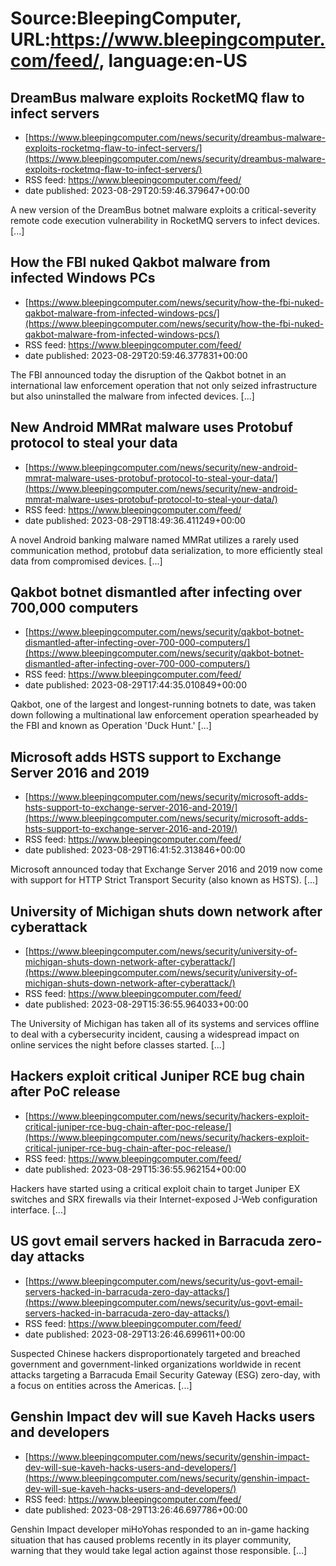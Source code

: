 # Source:BleepingComputer, URL:https://www.bleepingcomputer.com/feed/, language:en-US

## DreamBus malware exploits RocketMQ flaw to infect servers
 - [https://www.bleepingcomputer.com/news/security/dreambus-malware-exploits-rocketmq-flaw-to-infect-servers/](https://www.bleepingcomputer.com/news/security/dreambus-malware-exploits-rocketmq-flaw-to-infect-servers/)
 - RSS feed: https://www.bleepingcomputer.com/feed/
 - date published: 2023-08-29T20:59:46.379647+00:00

A new version of the DreamBus botnet malware exploits a critical-severity remote code execution vulnerability in RocketMQ servers to infect devices. [...]

## How the FBI nuked Qakbot malware from infected Windows PCs
 - [https://www.bleepingcomputer.com/news/security/how-the-fbi-nuked-qakbot-malware-from-infected-windows-pcs/](https://www.bleepingcomputer.com/news/security/how-the-fbi-nuked-qakbot-malware-from-infected-windows-pcs/)
 - RSS feed: https://www.bleepingcomputer.com/feed/
 - date published: 2023-08-29T20:59:46.377831+00:00

The FBI announced today the disruption of the Qakbot botnet in an international law enforcement operation that not only seized infrastructure but also uninstalled the malware from infected devices. [...]

## New Android MMRat malware uses Protobuf protocol to steal your data
 - [https://www.bleepingcomputer.com/news/security/new-android-mmrat-malware-uses-protobuf-protocol-to-steal-your-data/](https://www.bleepingcomputer.com/news/security/new-android-mmrat-malware-uses-protobuf-protocol-to-steal-your-data/)
 - RSS feed: https://www.bleepingcomputer.com/feed/
 - date published: 2023-08-29T18:49:36.411249+00:00

A novel Android banking malware named MMRat utilizes a rarely used communication method, protobuf data serialization, to more efficiently steal data from compromised devices. [...]

## Qakbot botnet dismantled after infecting over 700,000 computers
 - [https://www.bleepingcomputer.com/news/security/qakbot-botnet-dismantled-after-infecting-over-700-000-computers/](https://www.bleepingcomputer.com/news/security/qakbot-botnet-dismantled-after-infecting-over-700-000-computers/)
 - RSS feed: https://www.bleepingcomputer.com/feed/
 - date published: 2023-08-29T17:44:35.010849+00:00

Qakbot, one of the largest and longest-running botnets to date, was taken down following a multinational law enforcement operation spearheaded by the FBI and known as Operation 'Duck Hunt.' [...]

## Microsoft adds HSTS support to Exchange Server 2016 and 2019
 - [https://www.bleepingcomputer.com/news/security/microsoft-adds-hsts-support-to-exchange-server-2016-and-2019/](https://www.bleepingcomputer.com/news/security/microsoft-adds-hsts-support-to-exchange-server-2016-and-2019/)
 - RSS feed: https://www.bleepingcomputer.com/feed/
 - date published: 2023-08-29T16:41:52.313846+00:00

Microsoft announced today that Exchange Server 2016 and 2019 now come with support for HTTP Strict Transport Security (also known as HSTS). [...]

## University of Michigan shuts down network after cyberattack
 - [https://www.bleepingcomputer.com/news/security/university-of-michigan-shuts-down-network-after-cyberattack/](https://www.bleepingcomputer.com/news/security/university-of-michigan-shuts-down-network-after-cyberattack/)
 - RSS feed: https://www.bleepingcomputer.com/feed/
 - date published: 2023-08-29T15:36:55.964033+00:00

The University of Michigan has taken all of its systems and services offline to deal with a cybersecurity incident, causing a widespread impact on online services the night before classes started. [...]

## Hackers exploit critical Juniper RCE bug chain after PoC release
 - [https://www.bleepingcomputer.com/news/security/hackers-exploit-critical-juniper-rce-bug-chain-after-poc-release/](https://www.bleepingcomputer.com/news/security/hackers-exploit-critical-juniper-rce-bug-chain-after-poc-release/)
 - RSS feed: https://www.bleepingcomputer.com/feed/
 - date published: 2023-08-29T15:36:55.962154+00:00

Hackers have started using a critical exploit chain to target Juniper EX switches and SRX firewalls via their Internet-exposed J-Web configuration interface. [...]

## US govt email servers hacked in Barracuda zero-day attacks
 - [https://www.bleepingcomputer.com/news/security/us-govt-email-servers-hacked-in-barracuda-zero-day-attacks/](https://www.bleepingcomputer.com/news/security/us-govt-email-servers-hacked-in-barracuda-zero-day-attacks/)
 - RSS feed: https://www.bleepingcomputer.com/feed/
 - date published: 2023-08-29T13:26:46.699611+00:00

Suspected Chinese hackers disproportionately targeted and breached government and government-linked organizations worldwide in recent attacks targeting a Barracuda Email Security Gateway (ESG) zero-day, with a focus on entities across the Americas. [...]

## Genshin Impact dev will sue Kaveh Hacks users and developers
 - [https://www.bleepingcomputer.com/news/security/genshin-impact-dev-will-sue-kaveh-hacks-users-and-developers/](https://www.bleepingcomputer.com/news/security/genshin-impact-dev-will-sue-kaveh-hacks-users-and-developers/)
 - RSS feed: https://www.bleepingcomputer.com/feed/
 - date published: 2023-08-29T13:26:46.697786+00:00

Genshin Impact developer miHoYohas responded to an in-game hacking situation that has caused problems recently in its player community, warning that they would take legal action against those responsible. [...]

